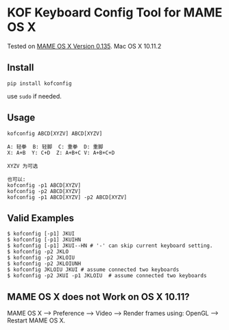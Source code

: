KOF Keyboard Config Tool for MAME OS X
======================================

Tested on [MAME OS X Version 0.135](http://mameosx.sourceforge.net/).
Mac OS X 10.11.2

Install
-------

```
pip install kofconfig
```

use `sudo` if needed.

Usage
-----

```
kofconfig ABCD[XYZV] ABCD[XYZV]

A: 轻拳  B: 轻脚  C: 重拳  D: 重脚
X: A+B  Y: C+D  Z: A+B+C V: A+B+C+D

XYZV 为可选

也可以:
kofconfig -p1 ABCD[XYZV]
kofconfig -p2 ABCD[XYZV]
kofconfig -p1 ABCD[XYZV] -p2 ABCD[XYZV]
```

Valid Examples
--------------

```
$ kofconfig [-p1] JKUI
$ kofconfig [-p1] JKUIHN
$ kofconfig [-p1] JKUI--HN # '-' can skip current keyboard setting.
$ kofconfig -p2 JKLO
$ kofconfig -p2 JKLOIU
$ kofconfig -p2 JKLOIUNH
$ kofconfig JKLOIU JKUI # assume connected two keyboards
$ kofconfig -p2 JKUI -p1 JKLOIU  # assume connected two keyboards
```


MAME OS X does not Work on OS X 10.11?
--------------------------------------

MAME OS X --> Preference --> Video --> Render frames using: OpenGL
--> Restart MAME OS X.
